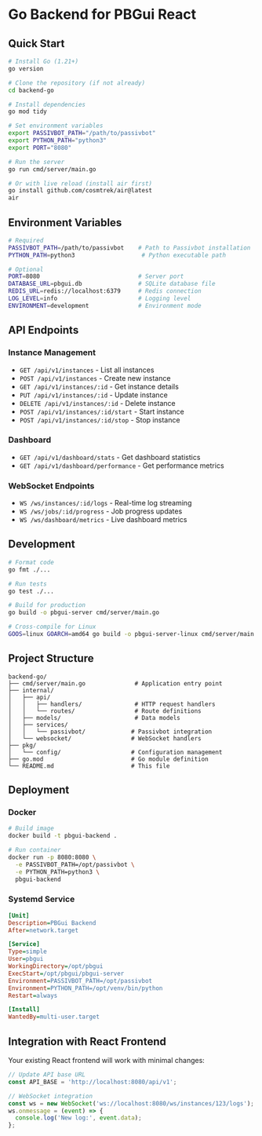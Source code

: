 # Go Backend for PBGui React

## Quick Start

```bash
# Install Go (1.21+)
go version

# Clone the repository (if not already)
cd backend-go

# Install dependencies
go mod tidy

# Set environment variables
export PASSIVBOT_PATH="/path/to/passivbot"
export PYTHON_PATH="python3"
export PORT="8080"

# Run the server
go run cmd/server/main.go

# Or with live reload (install air first)
go install github.com/cosmtrek/air@latest
air
```

## Environment Variables

```bash
# Required
PASSIVBOT_PATH=/path/to/passivbot    # Path to Passivbot installation
PYTHON_PATH=python3                   # Python executable path

# Optional
PORT=8080                            # Server port
DATABASE_URL=pbgui.db                # SQLite database file
REDIS_URL=redis://localhost:6379     # Redis connection
LOG_LEVEL=info                       # Logging level
ENVIRONMENT=development              # Environment mode
```

## API Endpoints

### Instance Management
- `GET /api/v1/instances` - List all instances
- `POST /api/v1/instances` - Create new instance
- `GET /api/v1/instances/:id` - Get instance details
- `PUT /api/v1/instances/:id` - Update instance
- `DELETE /api/v1/instances/:id` - Delete instance
- `POST /api/v1/instances/:id/start` - Start instance
- `POST /api/v1/instances/:id/stop` - Stop instance

### Dashboard
- `GET /api/v1/dashboard/stats` - Get dashboard statistics
- `GET /api/v1/dashboard/performance` - Get performance metrics

### WebSocket Endpoints
- `WS /ws/instances/:id/logs` - Real-time log streaming
- `WS /ws/jobs/:id/progress` - Job progress updates
- `WS /ws/dashboard/metrics` - Live dashboard metrics

## Development

```bash
# Format code
go fmt ./...

# Run tests
go test ./...

# Build for production
go build -o pbgui-server cmd/server/main.go

# Cross-compile for Linux
GOOS=linux GOARCH=amd64 go build -o pbgui-server-linux cmd/server/main.go
```

## Project Structure

```
backend-go/
├── cmd/server/main.go              # Application entry point
├── internal/
│   ├── api/
│   │   ├── handlers/               # HTTP request handlers
│   │   └── routes/                 # Route definitions
│   ├── models/                     # Data models
│   ├── services/
│   │   └── passivbot/             # Passivbot integration
│   └── websocket/                 # WebSocket handlers
├── pkg/
│   └── config/                    # Configuration management
├── go.mod                         # Go module definition
└── README.md                      # This file
```

## Deployment

### Docker
```bash
# Build image
docker build -t pbgui-backend .

# Run container
docker run -p 8080:8080 \
  -e PASSIVBOT_PATH=/opt/passivbot \
  -e PYTHON_PATH=python3 \
  pbgui-backend
```

### Systemd Service
```ini
[Unit]
Description=PBGui Backend
After=network.target

[Service]
Type=simple
User=pbgui
WorkingDirectory=/opt/pbgui
ExecStart=/opt/pbgui/pbgui-server
Environment=PASSIVBOT_PATH=/opt/passivbot
Environment=PYTHON_PATH=/opt/venv/bin/python
Restart=always

[Install]
WantedBy=multi-user.target
```

## Integration with React Frontend

Your existing React frontend will work with minimal changes:

```typescript
// Update API base URL
const API_BASE = 'http://localhost:8080/api/v1';

// WebSocket integration
const ws = new WebSocket('ws://localhost:8080/ws/instances/123/logs');
ws.onmessage = (event) => {
  console.log('New log:', event.data);
};
```
